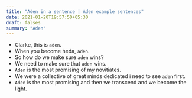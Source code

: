 ```yaml
---
title: "Aden in a sentence | Aden example sentences"
date: 2021-01-20T19:57:50+05:30
draft: falses
summary: "Aden"
---
```

- Clarke, this is `aden`.
- When you become heda, `aden`.
- So how do we make sure `aden` wins?
- We need to make sure that `aden` wins.
- `Aden` is the most promising of my novitiates.
- We were a collective of great minds dedicated i need to see `aden` first.
- `Aden` is the most promising and then we transcend and we become the light.
                 
